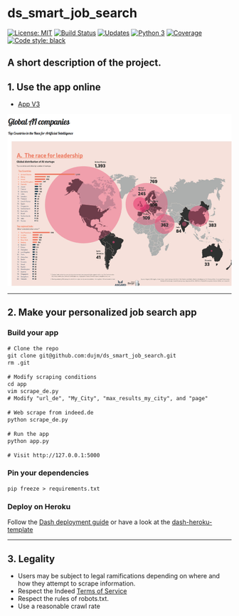 # ds_smart_job_search
 [![License: MIT](https://img.shields.io/badge/License-MIT-yellow.svg)](https://opensource.org/licenses/MIT) [![Build Status](https://travis-ci.org/dj/ds_smart_job_search.svg?branch=master)](https://travis-ci.org/dj/ds_smart_job_search) [![Updates](https://pyup.io/repos/github/dj/ds_smart_job_search/shield.svg)](https://pyup.io/repos/github/dj/ds_smart_job_search/) [![Python 3](https://pyup.io/repos/github/dj/ds_smart_job_search/python-3-shield.svg)](https://pyup.io/repos/github/dj/ds_smart_job_search/) [![Coverage](https://codecov.io/github/dj/ds_smart_job_search/coverage.svg?branch=master)](https://codecov.io/github/dj/ds_smart_job_search?branch=master) [![Code style: black](https://img.shields.io/badge/code%20style-black-000000.svg)](https://github.com/ambv/black)


A short description of the project.
---
## 1. Use the app online

 * [App V3](https://ai-companies.herokuapp.com/)  

![ScreenShot](Screen_shot_app.png)

---

## 2. Make your personalized job search app
### Build your app

```shell
# Clone the repo
git clone git@github.com:dujm/ds_smart_job_search.git
rm .git

# Modify scraping conditions
cd app
vim scrape_de.py
# Modify "url_de", "My_City", "max_results_my_city", and "page"

# Web scrape from indeed.de
python scrape_de.py

# Run the app
python app.py

# Visit http://127.0.0.1:5000
```

### Pin your dependencies
```shell
pip freeze > requirements.txt
```

### Deploy on Heroku
Follow the [Dash deployment guide](https://dash.plot.ly/deployment) or have a look at the [dash-heroku-template](https://github.com/plotly/dash-heroku-template)  

---

## 3. Legality
 * Users may be subject to legal ramifications depending on where and how they attempt to scrape information.
 * Respect the Indeed [Terms of Service](https://www.indeed.com/legal)
 * Respect the rules of robots.txt.
 * Use a reasonable crawl rate
